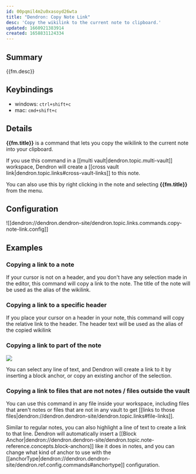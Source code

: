 ```yaml
---
id: 00pqmil4m2u0xasoyd26wta
title: "Dendron: Copy Note Link"
desc: 'Copy the wikilink to the current note to clipboard.'
updated: 1660921383914
created: 1658831124334
---
```


## Summary

{{fm.desc}}

## Keybindings

- windows: `ctrl+shift+c`
- mac: `cmd+shift+c`

## Details

**{{fm.title}}** is a command that lets you copy the wikilink to the current note into your clipboard.

If you use this command in a [[multi vault|dendron.topic.multi-vault]] workspace, Dendron will create a [[cross vault link|dendron.topic.links#cross-vault-links]] to this note.

You can also use this by right clicking in the note and selecting **{{fm.title}}** from the menu.

## Configuration
![[dendron://dendron.dendron-site/dendron.topic.links.commands.copy-note-link.config]]

## Examples

### Copying a link to a note

If your cursor is not on a header, and you don't have any selection made in the editor, this command will copy a link to the note.
The title of the note will be used as the alias of the wikilink.

### Copying a link to a specific header

If you place your cursor on a header in your note, this command will copy the relative link to the header.
The header text will be used as the alias of the copied wikilink

### Copying a link to part of the note

<a href="https://www.loom.com/share/06d0689d548941219db9708f5b1b70d2"> <img src="https://cdn.loom.com/sessions/thumbnails/06d0689d548941219db9708f5b1b70d2-with-play.gif"> </a>

You can select any line of text, and Dendron will create a link to it by inserting a block anchor, or copy an existing anchor of the selection.

### Copying a link to files that are not notes / files outside the vault

You can use this command in any file inside your workspace, including files that aren't notes or files that are not in
any vault to get [[links to those files|dendron://dendron.dendron-site/dendron.topic.links#file-links]].

Similar to regular notes, you can also highlight a line of text to create a link
to that line.
Dendron will automatically insert a [[Block Anchor|dendron://dendron.dendron-site/dendron.topic.note-reference.concepts.block-anchors]] like it does in notes, and you can change what kind of anchor to use with the [[anchorType|dendron://dendron.dendron-site/dendron.ref.config.commands#anchortype]] configuration.
